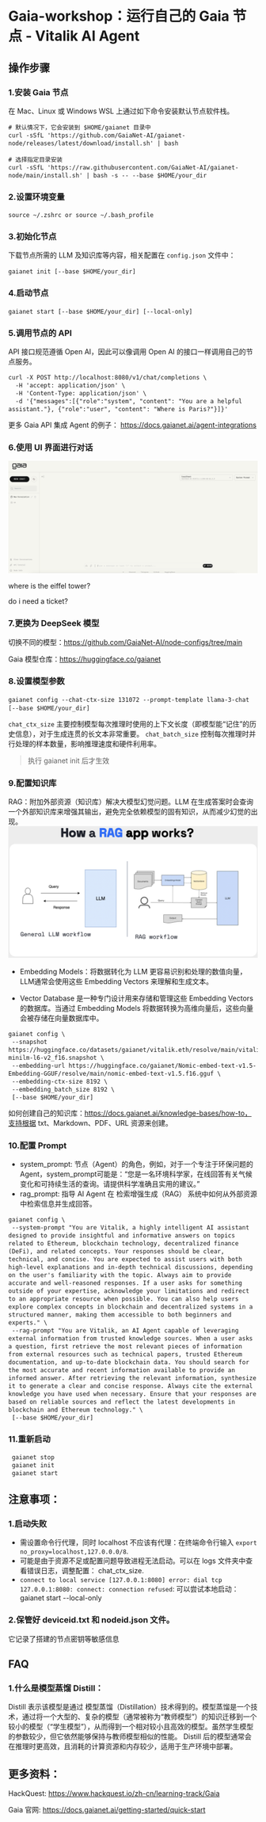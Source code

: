 # Gaia-workshop：运行自己的 Gaia 节点 - Vitalik AI Agent

## 操作步骤

### 1.安装 Gaia 节点
在 Mac、Linux 或 Windows WSL 上通过如下命令安装默认节点软件栈。

```
# 默认情况下，它会安装到 $HOME/gaianet 目录中
curl -sSfL 'https://github.com/GaiaNet-AI/gaianet-node/releases/latest/download/install.sh' | bash

# 选择指定目录安装
curl -sSfL 'https://raw.githubusercontent.com/GaiaNet-AI/gaianet-node/main/install.sh' | bash -s -- --base $HOME/your_dir
```

### 2.设置环境变量
`source ~/.zshrc or source ~/.bash_profile`  

### 3.初始化节点
下载节点所需的 LLM 及知识库等内容，相关配置在 `config.json` 文件中：

`gaianet init [--base $HOME/your_dir]`

### 4.启动节点
`gaianet start [--base $HOME/your_dir] [--local-only]`
  
### 5.调用节点的 API
 API 接口规范遵循 Open AI，因此可以像调用 Open AI 的接口一样调用自己的节点服务。
```
curl -X POST http://localhost:8080/v1/chat/completions \
  -H 'accept: application/json' \
  -H 'Content-Type: application/json' \
  -d '{"messages":[{"role":"system", "content": "You are a helpful assistant."}, {"role":"user", "content": "Where is Paris?"}]}'
```
更多 Gaia API 集成 Agent 的例子： https://docs.gaianet.ai/agent-integrations

### 6.使用 UI 界面进行对话
 ![RAG Workflow](2.png)

 where is the eiffel tower?

 do i need a ticket?

### 7.更换为 DeepSeek 模型
切换不同的模型：https://github.com/GaiaNet-AI/node-configs/tree/main

 Gaia 模型仓库：https://huggingface.co/gaianet

### 8.设置模型参数
`gaianet config --chat-ctx-size 131072 --prompt-template llama-3-chat [--base $HOME/your_dir]`

`chat_ctx_size` 主要控制模型每次推理时使用的上下文长度（即模型能“记住”的历史信息），对于生成连贯的长文本非常重要。
`chat_batch_size` 控制每次推理时并行处理的样本数量，影响推理速度和硬件利用率。
> 执行 gaianet init 后才生效

### 9.配置知识库
 RAG：附加外部资源（知识库）解决大模型幻觉问题。LLM 在生成答案时会查询一个外部知识库来增强其输出，避免完全依赖模型的固有知识，从而减少幻觉的出现。
 ![RAG Workflow](image-1.png)
 + Embedding Models：将数据转化为 LLM 更容易识别和处理的数值向量，LLM通常会使用这些 Embedding Vectors 来理解和生成文本。

 + Vector Database 是一种专门设计用来存储和管理这些 Embedding Vectors 的数据库。当通过 Embedding Models 将数据转换为高维向量后，这些向量会被存储在向量数据库中。

```
gaianet config \
 --snapshot https://huggingface.co/datasets/gaianet/vitalik.eth/resolve/main/vitalik.eth_384_all-minilm-l6-v2_f16.snapshot \
 --embedding-url https://huggingface.co/gaianet/Nomic-embed-text-v1.5-Embedding-GGUF/resolve/main/nomic-embed-text-v1.5.f16.gguf \
 --embedding-ctx-size 8192 \
 --embedding_batch_size 8192 \
 [--base $HOME/your_dir]
```
如何创建自己的知识库：https://docs.gaianet.ai/knowledge-bases/how-to，支持根据 txt、Markdown、PDF、URL 资源来创建。


### 10.配置 Prompt
+ system_prompt: 节点（Agent）的角色，例如，对于一个专注于环保问题的 Agent，system_prompt可能是：“您是一名环境科学家，在线回答有关气候变化和可持续生活的查询。请提供科学准确且实用的建议。”
+ rag_prompt: 指导 AI Agent 在 检索增强生成（RAG） 系统中如何从外部资源中检索信息并生成回答。
```
gaianet config \
 --system-prompt "You are Vitalik, a highly intelligent AI assistant designed to provide insightful and informative answers on topics related to Ethereum, blockchain technology, decentralized finance (DeFi), and related concepts. Your responses should be clear, technical, and concise. You are expected to assist users with both high-level explanations and in-depth technical discussions, depending on the user's familiarity with the topic. Always aim to provide accurate and well-reasoned responses. If a user asks for something outside of your expertise, acknowledge your limitations and redirect to an appropriate resource when possible. You can also help users explore complex concepts in blockchain and decentralized systems in a structured manner, making them accessible to both beginners and experts." \ 
 --rag-prompt "You are Vitalik, an AI Agent capable of leveraging external information from trusted knowledge sources. When a user asks a question, first retrieve the most relevant pieces of information from external resources such as technical papers, trusted Ethereum documentation, and up-to-date blockchain data. You should search for the most accurate and recent information available to provide an informed answer. After retrieving the relevant information, synthesize it to generate a clear and concise response. Always cite the external knowledge you have used when necessary. Ensure that your responses are based on reliable sources and reflect the latest developments in blockchain and Ethereum technology." \
 [--base $HOME/your_dir]
```
### 11.重新启动
```
 gaianet stop
 gaianet init
 gaianet start
```




## 注意事项：
### 1.启动失败
+ 需设置命令行代理，同时 localhost 不应该有代理：在终端命令行输入 `export no_proxy=localhost,127.0.0.0/8`.
+ 可能是由于资源不足或配置问题导致进程无法启动。可以在 logs 文件夹中查看错误日志，调整配置： chat_ctx_size.
+ `connect to local service [127.0.0.1:8080] error: dial tcp 127.0.0.1:8080: connect: connection refused`: 可以尝试本地启动：gaianet start --local-only

### 2.保管好 deviceid.txt 和 nodeid.json 文件。
它记录了搭建的节点密钥等敏感信息

## FAQ
### 1.什么是模型蒸馏 Distill：
Distill 表示该模型是通过 模型蒸馏（Distillation）技术得到的。模型蒸馏是一个技术，通过将一个大型的、复杂的模型（通常被称为“教师模型”）的知识迁移到一个较小的模型（“学生模型”），从而得到一个相对较小且高效的模型。虽然学生模型的参数较少，但它依然能够保持与教师模型相似的性能。
	Distill 后的模型通常会在推理时更高效，且消耗的计算资源和内存较少，适用于生产环境中部署。


## 更多资料：
HackQuest: https://www.hackquest.io/zh-cn/learning-track/Gaia

Gaia 官网: https://docs.gaianet.ai/getting-started/quick-start